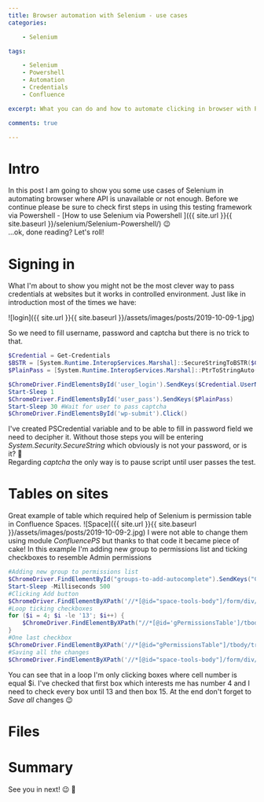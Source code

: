 ```yaml
---
title: Browser automation with Selenium - use cases
categories:

    - Selenium

tags:

    - Selenium
    - Powershell
    - Automation
    - Credentials
    - Confluence

excerpt: What you can do and how to automate clicking in browser with Powershell

comments: true

---
```

# Intro

In this post I am going to show you some use cases of Selenium in automating browser where API is unavailable or not enough. Before we continue please be sure to check first steps in using this testing framework via Powershell - [How to use Selenium via Powershell
]({{ site.url }}{{ site.baseurl }}/selenium/Selenium-Powershell/) 😉 <br>
...ok, done reading? Let's roll!
# Signing in

What I'm about to show you might not be the most clever way to pass credentials at websites but it works in controlled environment. Just like in introduction most of the times we have:

![login]({{ site.url }}{{ site.baseurl }}/assets/images/posts/2019-10-09-1.jpg)

So we need to fill username, password and captcha but there is no trick to that.
```powershell
$Credential = Get-Credentials
$BSTR = [System.Runtime.InteropServices.Marshal]::SecureStringToBSTR($Credential.Password)
$PlainPass = [System.Runtime.InteropServices.Marshal]::PtrToStringAuto($BSTR)

$ChromeDriver.FindElementsById('user_login').SendKeys($Credential.UserName)
Start-Sleep 1
$ChromeDriver.FindElementsById('user_pass').SendKeys($PlainPass)
Start-Sleep 30 #Wait for user to pass captcha
$ChromeDriver.FindElementsById('wp-submit').Click()
```
I've created PSCredential variable and to be able to fill in password field we need to decipher it. Without those steps you will be entering *System.Security.SecureString* which obviously is not your password, or is it? 🤔<br> 
Regarding *captcha* the only way is to pause script until user passes the test.

# Tables on sites

Great example of table which required help of Selenium is permission table in Confluence Spaces.
![Space]({{ site.url }}{{ site.baseurl }}/assets/images/posts/2019-10-09-2.jpg)
I were not able to change them using module *ConfluencePS* but thanks to that code it became piece of cake! In this example I'm adding new group to permissions list and ticking checkboxes to resemble Admin permissions
```powershell
#Adding new group to permissions list
$ChromeDriver.FindElementById("groups-to-add-autocomplete").SendKeys("Conf_GroupName_Admin")
Start-Sleep -Milliseconds 500
#Clicking Add button
$ChromeDriver.FindElementByXPath('//*[@id="space-tools-body"]/form/div/div[3]/input[2]').Click()
#Loop ticking checkboxes
for ($i = 4; $i -le '13'; $i++) {
    $ChromeDriver.FindElementByXPath("//*[@id='gPermissionsTable']/tbody/tr[3]/td[$i]/input").Click()
}
#One last checkbox
$ChromeDriver.FindElementByXPath('//*[@id="gPermissionsTable"]/tbody/tr[3]/td[15]/input').Click()
#Saving all the changes
$ChromeDriver.FindElementByXPath('//*[@id="space-tools-body"]/form/div/div[9]/input[1]').Click()
```
You can see that in a loop I'm only clicking boxes where cell number is equal $i. I've checked that first box which interests me has number 4 and I need to check every box until 13 and then box 15. At the end don't forget to *Save all* changes 😉

# Files









# Summary

See you in next! 😉 🧠

